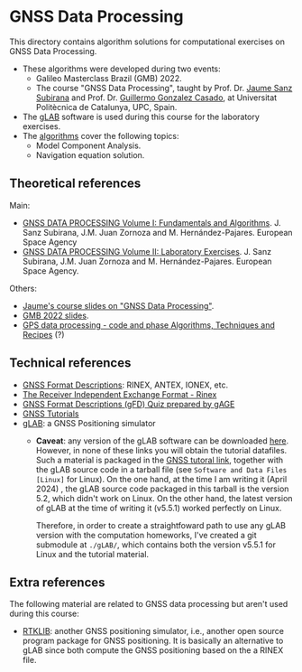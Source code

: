 # GNSS Data Processing

This directory contains algorithm solutions for computational exercises on GNSS Data Processing.

- These algorithms were developed during two events:
  - Galileo Masterclass Brazil (GMB) 2022.
  - The course "GNSS Data Processing", taught by Prof. Dr. [Jaume Sanz Subirana] and Prof. Dr. [Guillermo Gonzalez Casado], at Universitat Politècnica de Catalunya, UPC, Spain.
- The [gLAB] software is used during this course for the laboratory exercises.
- The [algorithms] cover the following topics:
  - Model Component Analysis.
  - Navigation equation solution.

## Theoretical references
Main:
- [GNSS DATA PROCESSING Volume I: Fundamentals and Algorithms][4]. J. Sanz Subirana, J.M. Juan Zornoza and M. Hernández-Pajares. European Space Agency
- [GNSS DATA PROCESSING Volume II: Laboratory Exercises][4]. J. Sanz Subirana, J.M. Juan Zornoza and M. Hernández-Pajares. European Space Agency.

Others:
- [Jaume's course slides on "GNSS Data Processing"][1].
- [GMB 2022 slides][3].
- [GPS data processing - code and phase Algorithms, Techniques and Recipes][2] (?)

## Technical references

- [GNSS Format Descriptions]: RINEX, ANTEX, IONEX, etc.
- [The Receiver Independent Exchange Format - Rinex]
- [GNSS Format Descriptions (gFD) Quiz prepared by gAGE][5]
- [GNSS Tutorials][6]
- [gLAB]: a GNSS Positioning simulator
  - **Caveat**: any version of the gLAB software can be downloaded [here][6]. However, in none of these links you will obtain the tutorial datafiles. Such a material is packaged in the [GNSS tutoral link][1], together with the gLAB source code in a tarball file (see `Software and Data Files [Linux]` for Linux). On the one hand, at the time I am writing it (April 2024) , the gLAB source code packaged in this tarball is the version 5.2, which didn't work on Linux. On the other hand, the latest version of gLAB at the time of writing it (v5.5.1) worked perfectly on Linux.
  
    Therefore, in order to create a straightfoward path to use any gLAB version with the computation homeworks, I've created a git submodule at `./gLAB/`, which contains both the version v5.5.1 for Linux and the tutorial material.

## Extra references

The following material are related to GNSS data processing but aren't used during this course:

- [RTKLIB](https://www.rtklib.com/): another GNSS positioning simulator, i.e., another open source program package for GNSS positioning. It is basically an alternative to gLAB since both compute the GNSS positioning based on the a RINEX file.

[Jaume Sanz Subirana]: https://gage.upc.edu/en/personnel/permanent-staff/jaume.sanz
[Guillermo Gonzalez Casado]: https://gage.upc.edu/en/personnel/permanent-staff/dr-guillermo-gonzalez-casado
[algorithms]: https://server.gage.upc.edu/TEACHING_MATERIAL/GMB2022/SOFTWARE/
[1]: https://gage.upc.edu/486/gage/en/en/learning-materials/software-tools/glab-tool-suite-links/glab-tutorials/gnss-tutorials
[2]: https://gage.upc.edu/en/learning-materials/library/gnss-books/gps-data-processing-code-and-phase-algorithms-techniques-and-recipes
[3]: https://gage.upc.edu/en/learning-materials/library/gnss-webinars/gic-masterclass-brazil-2022
[4]: https://gage.upc.edu/en/learning-materials/library/gnss-books/gnss-data-processing-book
[GNSS Format Descriptions]: https://gage.upc.edu/en/learning-materials/library/gnss-format-descriptions
[5]: https://server.gage.upc.edu/gLAB/HTML/GNSS_standard_format_files.pdf
[6]: https://gage.upc.edu/en/learning-materials/software-tools/glab-tool-suite-links/glab-download
[gLAB]: https://gage.upc.edu/en/learning-materials/software-tools/glab-tool-suite
[The Receiver Independent Exchange Format - Rinex]: https://files.igs.org/pub/data/format/rinex_4.00.pdf?_ga=2.189936815.567175650.1708691301-1982200360.1707403568
